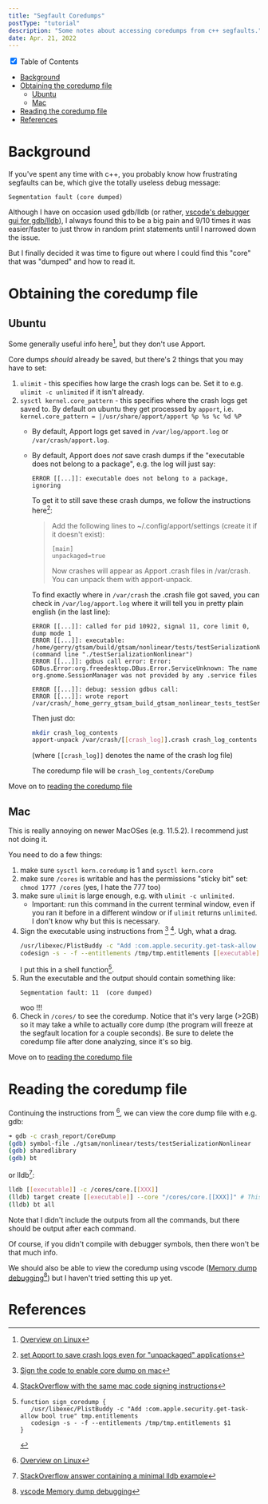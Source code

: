 ```yaml
---
title: "Segfault Coredumps"
postType: "tutorial"
description: "Some notes about accessing coredumps from c++ segfaults."
date: Apr. 21, 2022
---
```


<div class="wrap-collabsible">
  <input id="collapsible" class="toggle" type="checkbox" checked> <!-- delete "checked" to default to unchecked -->
  <label for="collapsible" class="lbl-toggle">Table of Contents</label>
  <div class="collapsible-content">
    <div class="content-inner" markdown=1>

- [Background](#background)
- [Obtaining the coredump file](#obtaining-the-coredump-file)
  - [Ubuntu](#ubuntu)
  - [Mac](#mac)
- [Reading the coredump file](#reading-the-coredump-file)
- [References](#references)

</div>
  </div>
</div>

# Background

If you've spent any time with c++, you probably know how frustrating segfaults can be, which give the totally useless debug message:

```Segmentation fault (core dumped)```

Although I have on occasion used gdb/lldb (or rather, [vscode's debugger gui for gdb/lldb](https://code.visualstudio.com/docs/cpp/cpp-debug)), I always found this to be a big pain and 9/10 times it was easier/faster to just throw in random print statements until I narrowed down the issue.

But I finally decided it was time to figure out where I could find this "core" that was "dumped" and how to read it.

# Obtaining the coredump file

## Ubuntu

Some generally useful info here[^overview], but they don't use Apport.

Core dumps *should* already be saved, but there's 2 things that you may have to set:
1. `ulimit` - this specifies how large the crash logs can be.  Set it to e.g. `ulimit -c unlimited` if it isn't already.
2. `sysctl kernel.core_pattern` - this specifies where the crash logs get saved to.  By default on ubuntu they get processed by `apport`, i.e. `kernel.core_pattern = |/usr/share/apport/apport %p %s %c %d %P`
    * By default, Apport logs get saved in `/var/log/apport.log` or `/var/crash/apport.log`.
    * By default, Apport does *not* save crash dumps if the "executable does not belong to a package", e.g. the log will just say:
      ```
      ERROR [[...]]: executable does not belong to a package, ignoring
      ```
      To get it to still save these crash dumps, we follow the instructions here[^apport]:
        > Add the following lines to ~/.config/apport/settings (create it if it doesn't exist):
        > ```
        > [main]
        > unpackaged=true
        > ```
        > Now crashes will appear as Apport .crash files in /var/crash. You can unpack them with apport-unpack.

      To find exactly where in `/var/crash` the .crash file got saved, you can check in `/var/log/apport.log` where it will tell you in pretty plain english (in the last line):
      ```
      ERROR [[...]]: called for pid 10922, signal 11, core limit 0, dump mode 1
      ERROR [[...]]: executable: /home/gerry/gtsam/build/gtsam/nonlinear/tests/testSerializationNonlinear (command line "./testSerializationNonlinear")
      ERROR [[...]]: gdbus call error: Error: GDBus.Error:org.freedesktop.DBus.Error.ServiceUnknown: The name org.gnome.SessionManager was not provided by any .service files

      ERROR [[...]]: debug: session gdbus call: 
      ERROR [[...]]: wrote report /var/crash/_home_gerry_gtsam_build_gtsam_nonlinear_tests_testSerializationNonlinear.1000.crash
      ```
      Then just do:
      ```sh
      mkdir crash_log_contents
      apport-unpack /var/crash/[[crash_log]].crash crash_log_contents
      ```
      (where `[[crash_log]]` denotes the name of the crash log file)

      The coredump file will be `crash_log_contents/CoreDump`

Move on to [reading the coredump file](#reading-the-coredump-file)

## Mac

This is really annoying on newer MacOSes (e.g. 11.5.2).  I recommend just not doing it.

You need to do a few things:

1. make sure `sysctl kern.coredump` is 1 and `sysctl kern.core`
2. make sure `/cores` is writable and has the permissions "sticky bit" set: `chmod 1777 /cores` (yes, I hate the 777 too)
3. make sure `ulimit` is large enough, e.g. with `ulimit -c unlimited`.
    * Important: run this command in the current terminal window, even if you ran it before in a different window or if `ulimit` returns `unlimited`.  I don't know why but this is necessary.
4. Sign the executable using instructions from [^m1codesign] [^m1codesign_so].  Ugh, what a drag.
   ```sh
   /usr/libexec/PlistBuddy -c "Add :com.apple.security.get-task-allow bool true" /tmp/tmp.entitlements
   codesign -s - -f --entitlements /tmp/tmp.entitlements [[executable]]
   ```
   I put this in a shell function[^script].
6. Run the executable and the output should contain something like:
   ```
   Segmentation fault: 11  (core dumped)
   ```
    woo !!!
7. Check in `/cores/` to see the coredump.  Notice that it's very large (>2GB) so it may take a while to actually core dump (the program will freeze at the segfault location for a couple seconds).  Be sure to delete the coredump file after done analyzing, since it's so big.

Move on to [reading the coredump file](#reading-the-coredump-file)

# Reading the coredump file

Continuing the instructions from [^overview], we can view the core dump file with e.g. gdb:

```sh
➜ gdb -c crash_report/CoreDump
(gdb) symbol-file ./gtsam/nonlinear/tests/testSerializationNonlinear
(gdb) sharedlibrary
(gdb) bt
```

or lldb[^stackoverflow_lldb_example]:

```sh
lldb [[executable]] -c /cores/core.[[XXX]]
(lldb) target create [[executable]] --core "/cores/core.[[XXX]]" # This line is autogenerated
(lldb) bt all
```

Note that I didn't include the outputs from all the commands, but there should be output after each command.

Of course, if you didn't compile with debugger symbols, then there won't be that much info.

We should also be able to view the coredump using vscode ([Memory dump debugging](https://code.visualstudio.com/docs/cpp/cpp-debug#_memory-dump-debugging)[^vscode]) but I haven't tried setting this up yet.

# References

[^overview]: [Overview on Linux](https://jvns.ca/blog/2018/04/28/debugging-a-segfault-on-linux/)
[^apport]: [set Apport to save crash logs even for "unpackaged" applications](https://stackoverflow.com/a/41556199/9151520)
[^vscode]: [vscode Memory dump debugging](https://code.visualstudio.com/docs/cpp/cpp-debug#_memory-dump-debugging)
[^m1codesign]: [Sign the code to enable core dump on mac](https://developer.apple.com/forums/thread/694233?answerId=695943022#695943022)
[^m1codesign_so]: [StackOverflow with the same mac code signing instructions](https://stackoverflow.com/a/70743050/9151520)
[^stackoverflow_lldb_example]: [StackOverflow answer containing a minimal lldb example](https://stackoverflow.com/a/21308843/9151520)
[^script]: ```
    function sign_coredump {
        /usr/libexec/PlistBuddy -c "Add :com.apple.security.get-task-allow bool true" tmp.entitlements
        codesign -s - -f --entitlements /tmp/tmp.entitlements $1
    }
    ```